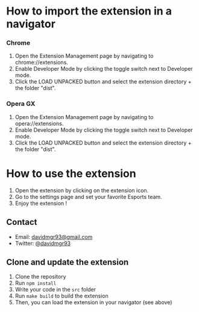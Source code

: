 # How to import the extension in a navigator

### Chrome

1. Open the Extension Management page by navigating to chrome://extensions.
2. Enable Developer Mode by clicking the toggle switch next to Developer mode.
3. Click the LOAD UNPACKED button and select the extension directory + the folder "dist".

### Opera GX

1. Open the Extension Management page by navigating to opera://extensions.
2. Enable Developer Mode by clicking the toggle switch next to Developer mode.
3. Click the LOAD UNPACKED button and select the extension directory + the folder "dist".

# How to use the extension

1. Open the extension by clicking on the extension icon.
2. Go to the settings page and set your favorite Esports team.
3. Enjoy the extension !

## Contact
- Email: [davidmgr93@gmail.com](mailto:davidmgr93@gmail.com)
- Twitter: [@davidmgr93](https://twitter.com/davidmgr93)

## Clone and update the extension

1. Clone the repository
2. Run `npm install`
3. Write your code in the `src` folder
4. Run `make build` to build the extension
5. Then, you can load the extension in your navigator (see above)